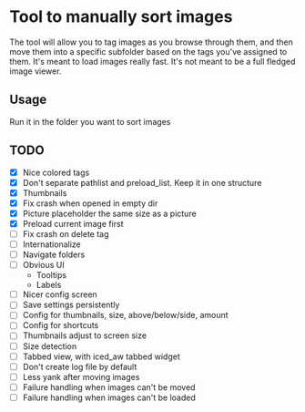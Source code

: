 # Tool to manually sort images

The tool will allow you to tag images as you browse through them, and then move them into a specific subfolder based on the tags you've assigned to them.
	It's meant to load images really fast. It's not meant to be a full fledged image viewer.

## Usage

Run it in the folder you want to sort images

## TODO

- [x] Nice colored tags
- [x] Don't separate pathlist and preload_list. Keep it in one structure
- [x] Thumbnails
- [x] Fix crash when opened in empty dir
- [x] Picture placeholder the same size as a picture
- [x] Preload current image first
- [ ] Fix crash on delete tag
- [ ] Internationalize
- [ ] Navigate folders
- [ ] Obvious UI
    - Tooltips
    - Labels
- [ ] Nicer config screen
- [ ] Save settings persistently
- [ ] Config for thumbnails, size, above/below/side, amount
- [ ] Config for shortcuts
- [ ] Thumbnails adjust to screen size
- [ ] Size detection
- [ ] Tabbed view, with iced_aw tabbed widget
- [ ] Don't create log file by default
- [ ] Less yank after moving images
- [ ] Failure handling when images can't be moved
- [ ] Failure handling when images can't be loaded
